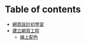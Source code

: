 # Table of contents

* [網頁設計初學習](README.md)
* [建立網頁工程](jian-li-wang-ye-gong-cheng/README.md)
  * [線上配色](jian-li-wang-ye-gong-cheng/xian-shang-pei-se.md)

